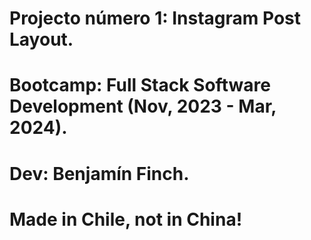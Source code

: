 # Projecto número 1: Instagram Post Layout.
# Bootcamp: Full Stack Software Development (Nov, 2023 - Mar, 2024).
# Dev: Benjamín Finch.
# Made in Chile, not in China!

